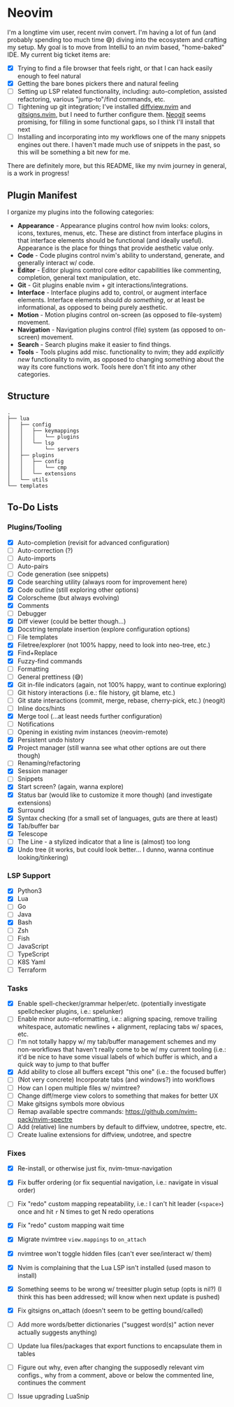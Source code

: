 # Neovim

I'm a longtime vim user, recent nvim convert. I'm having a lot of fun (and probably spending too much time 😅) diving into the ecosystem and crafting
my setup. My goal is to move from IntelliJ to an nvim based, "home-baked" IDE. My current big ticket items are:

- [x] Trying to find a file browser that feels right, or that I can hack easily enough to feel natural
- [x] Getting the bare bones pickers there and natural feeling
- [ ] Setting up LSP related functionality, including: auto-completion, assisted refactoring, various "jump-to"/find commands, etc.
- [ ] Tightening up git integration; I've installed [diffview.nvim](https://github.com/sindrets/diffview.nvim) and [gitsigns.nvim](https://github.com/lewis6991/gitsigns.nvim), but I need to further configure them. [Neogit](https://github.com/TimUntersberger/neogit) seems promising, for filling in some functional gaps, so I think I'll install that next
- [ ] Installing and incorporating into my workflows one of the many snippets engines out there. I haven't made much use of snippets in the past, so this will be something a bit new for me.

There are definitely more, but this README, like my nvim journey in general, is a work in progress!

## Plugin Manifest

I organize my plugins into the following categories:

* **Appearance** - Appearance plugins control how nvim looks: colors, icons, textures, menus, etc. These are distinct from interface plugins in that interface elements should be functional (and ideally useful). Appearance is the place for things that provide aesthetic value only.
* **Code** - Code plugins control nvim's ability to understand, generate, and generally interact w/ code.
* **Editor** - Editor plugins control core editor capabilities like commenting, completion, general text manipulation, etc.
* **Git** - Git plugins enable nvim + git interactions/integrations.
* **Interface** - Interface plugins add to, control, or augment interface elements. Interface elements should *do something*, or at least be informational, as opposed to being purely aesthetic.
* **Motion** - Motion plugins control on-screen (as opposed to file-system) movement.
* **Navigation** - Navigation plugins control (file) system (as opposed to on-screen) movement.
* **Search** - Search plugins make it easier to find things.
* **Tools** - Tools plugins add misc. functionality to nvim; they add *explicitly new* functionality to nvim, as opposed to changing something about the way its core functions work. Tools here don't fit into any other categories.

## Structure

```
.
├── lua
│   ├── config
│   │   ├── keymappings
│   │   │   └── plugins
│   │   └── lsp
│   │       └── servers
│   ├── plugins
│   │   ├── config
│   │   │   └── cmp
│   │   └── extensions
│   └── utils
└── templates

```

## To-Do Lists

### Plugins/Tooling

- [x] Auto-completion (revisit for advanced configuration)
- [ ] Auto-correction (?)
- [ ] Auto-imports
- [ ] Auto-pairs
- [ ] Code generation (see snippets)
- [x] Code searching utility (always room for improvement here)
- [x] Code outline (still exploring other options)
- [x] Colorscheme (but always evolving)
- [x] Comments
- [ ] Debugger
- [x] Diff viewer (could be better though...)
- [x] Docstring template insertion (explore configuration options)
- [ ] File templates
- [x] Filetree/explorer (not 100% happy, need to look into neo-tree, etc.)
- [x] Find+Replace
- [x] Fuzzy-find commands
- [ ] Formatting
- [ ] General prettiness (😅)
- [x] Git in-file indicators (again, not 100% happy, want to continue exploring)
- [ ] Git history interactions (i.e.: file history, git blame, etc.)
- [ ] Git state interactions (commit, merge, rebase, cherry-pick, etc.) (neogit)
- [ ] Inline docs/hints
- [x] Merge tool (...at least needs further configuration)
- [ ] Notifications
- [ ] Opening in existing nvim instances (neovim-remote)
- [x] Persistent undo history
- [x] Project manager (still wanna see what other options are out there though)
- [ ] Renaming/refactoring
- [x] Session manager
- [ ] Snippets
- [x] Start screen? (again, wanna explore)
- [x] Status bar (would like to customize it more though) (and investigate extensions)
- [x] Surround
- [x] Syntax checking (for a small set of languages, guts are there at least)
- [x] Tab/buffer bar
- [x] Telescope
- [ ] The Line - a stylized indicator that a line is (almost) too long
- [x] Undo tree (it works, but could look better... I dunno, wanna continue looking/tinkering)

### LSP Support

- [x] Python3
- [x] Lua
- [ ] Go
- [ ] Java
- [x] Bash
- [ ] Zsh
- [ ] Fish
- [ ] JavaScript
- [ ] TypeScript
- [ ] K8S Yaml
- [ ] Terraform

### Tasks

- [x] Enable spell-checker/grammar helper/etc. (potentially investigate spellchecker plugins, i.e.: spelunker)
- [ ] Enable minor auto-reformatting, i.e.: aligning spacing, remove trailing whitespace, automatic newlines + alignment, replacing tabs w/ spaces, etc.
- [ ] I'm not totally happy w/ my tab/buffer management schemes and my non-workflows that haven't really come to be w/ my current tooling (i.e.: it'd be nice to have some visual labels of which buffer is which, and a quick way to jump to that buffer
- [x] Add ability to close all buffers except "this one" (i.e.: the focused buffer)
- [ ] (Not very concrete) Incorporate tabs (and windows?) into workflows
- [ ] How can I open multiple files w/ nvimtree?
- [ ] Change diff/merge view colors to something that makes for better UX
- [ ] Make gitsigns symbols more obvious
- [ ] Remap available spectre commands: https://github.com/nvim-pack/nvim-spectre
- [ ] Add (relative) line numbers by default to diffview, undotree, spectre, etc.
- [ ] Create lualine extensions for diffview, undotree, and spectre

### Fixes

- [x] Re-install, or otherwise just fix, nvim-tmux-navigation
- [x] Fix buffer ordering (or fix sequential navigation, i.e.: navigate in visual order)
- [ ] Fix "redo" custom mapping repeatability, i.e.: I can't hit leader (`<space>`) once and hit `r` N times to get N redo operations
- [x] Fix "redo" custom mapping wait time
- [x] Migrate nvimtree `view.mappings` to `on_attach`
- [x] nvimtree won't toggle hidden files (can't ever see/interact w/ them)
- [x] Nvim is complaining that the Lua LSP isn't installed (used mason to install)
- [x] Something seems to be wrong w/ treesitter plugin setup (opts is nil?) (I think this has been addressed; will know when next update is pushed)
- [x] Fix gitsigns on_attach (doesn't seem to be getting bound/called)
- [ ] Add more words/better dictionaries ("suggest word(s)" action never actually suggests anything)
- [ ] Update lua files/packages that export functions to encapsulate them in tables
- [ ] Figure out why, even after changing the supposedly relevant vim configs., why from a comment, above or below the commented line, continues the comment
- [ ] Issue upgrading LuaSnip

